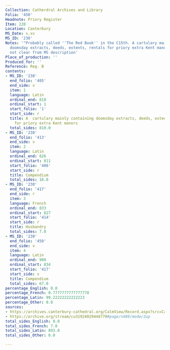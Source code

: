 ```yaml
---
Collection: Catherdral Archives and Library
Folia: '450'
Headnote: Priory Register
Item: 220
Location: Canterbury
MS_Date: s.xv
MS_ID: '230'
Notes: '"Probably called ''The Red Book'' in the C15th. A cartulary mainly containing
  doomsday extracts, deeds, extents, rentals for priory extra Kent manors" ; languages
  not clear from MS description'
Place_of_production: ''
Produced_for: ''
Reference: Reg. B
contents:
- MS_ID: '230'
  end_folio: '405'
  end_side: v
  item: 1
  language: Latin
  ordinal_end: 810
  ordinal_start: 1
  start_folio: '1'
  start_side: r
  title: A  cartulary mainly containing doomsday extracts, deeds, extents, rentals
    for priory extra Kent manors
  total_sides: 810.0
- MS_ID: '230'
  end_folio: '413'
  end_side: v
  item: 2
  language: Latin
  ordinal_end: 826
  ordinal_start: 811
  start_folio: '406'
  start_side: r
  title: Compendium
  total_sides: 16.0
- MS_ID: '230'
  end_folio: '417'
  end_side: r
  item: 3
  language: French
  ordinal_end: 833
  ordinal_start: 827
  start_folio: '414'
  start_side: r
  title: Husbandry
  total_sides: 7.0
- MS_ID: '230'
  end_folio: '450'
  end_side: v
  item: 4
  language: Latin
  ordinal_end: 900
  ordinal_start: 834
  start_folio: '417'
  start_side: v
  title: Compendium
  total_sides: 67.0
percentage_English: 0.0
percentage_French: 0.7777777777777778
percentage_Latin: 99.22222222222223
percentage_Other: 0.0
sources:
- https://archives.canterbury-cathedral.org/CalmView/Record.aspx?src=CalmView.Catalog&id=CCA-DCc%2fRegister%2fB
- https://archive.org/stream/cu31924029448770#page/n489/mode/2up
total_sides_English: 0.0
total_sides_French: 7.0
total_sides_Latin: 893.0
total_sides_Other: 0.0

---
```

